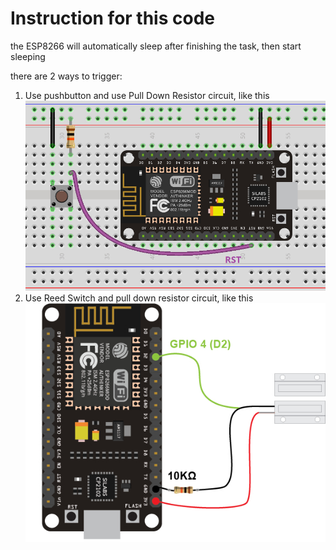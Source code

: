 # Instruction for this code

the ESP8266 will automatically sleep after finishing the task, then start sleeping

there are 2 ways to trigger:
1. Use pushbutton and use Pull Down Resistor circuit, like this
   ![Image](esp8266-external-wake-up.jpg "PushButton trigger")
2. Use Reed Switch and pull down resistor circuit, like this
   ![Image](ESP8266-Reed-Switch-door-sensor-circuit.jpg "reed switch trigger")
